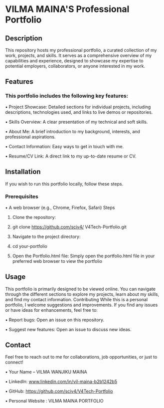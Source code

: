 # VILMA MAINA'S Professional Portfolio
## Description
This repository hosts my professional portfolio, a curated collection of my work, projects, and skills. It serves as a comprehensive overview of my capabilities and experience, designed to showcase my expertise to potential employers, collaborators, or anyone interested in my work.
## Features
### This portfolio includes the following key features:
•	Project Showcase: Detailed sections for individual projects, including descriptions, technologies used, and links to live demos or repositories.

•	Skills Overview: A clear presentation of my technical and soft skills.

•	About Me: A brief introduction to my background, interests, and professional aspirations.

•	Contact Information: Easy ways to get in touch with me.

•	Resume/CV Link: A direct link to my up-to-date resume or CV.
## Installation
If you wish to run this portfolio locally, follow these steps.
### Prerequisites
•	A web browser (e.g., Chrome, Firefox, Safari)
Steps
1.	Clone the repository:
2.	git clone https://github.com/sciv4/ V4Tech-Portfolio.git

3.	Navigate to the project directory:
4.	cd your-portfolio

5.	Open the Portfolio.html file: Simply open the portfolio.html file in your preferred web browser to view the portfolio
## Usage
This portfolio is primarily designed to be viewed online. You can navigate through the different sections to explore my projects, learn about my skills, and find my contact information.
Contributing
While this is a personal portfolio, I welcome suggestions and improvements. If you find any issues or have ideas for enhancements, feel free to:

•	Report bugs: Open an issue on this repository.

•	Suggest new features: Open an issue to discuss new ideas.

## Contact
Feel free to reach out to me for collaborations, job opportunities, or just to connect!

•	Your Name – VILMA WANJIKU MAINA

•	LinkedIn: www.linkedin.com/in/vil-maina-b2b1242b5

•	GitHub: https://github.com/sciv4/V4Tech-Portfolio

•	Personal Website : VILMA MAINA PORTFOLIO

